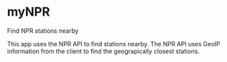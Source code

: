 # myNPR
Find NPR stations nearby

This app uses the NPR API to find stations nearby. The NPR API uses GeoIP information from the client to find the geograpically closest stations.
